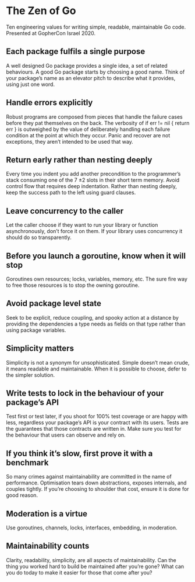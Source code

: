 # The Zen of Go

Ten engineering values for writing simple, readable, maintainable Go code. Presented at GopherCon Israel 2020.

## Each package fulfils a single purpose

A well designed Go package provides a single idea, a set of related behaviours. A good Go package starts by choosing a good name. Think of your package’s name as an elevator pitch to describe what it provides, using just one word.

## Handle errors explicitly

Robust programs are composed from pieces that handle the failure cases before they pat themselves on the back. The verbosity of if err != nil { return err } is outweighed by the value of deliberately handling each failure condition at the point at which they occur. Panic and recover are not exceptions, they aren’t intended to be used that way.

## Return early rather than nesting deeply

Every time you indent you add another precondition to the programmer’s stack consuming one of the 7 ±2 slots in their short term memory. Avoid control flow that requires deep indentation. Rather than nesting deeply, keep the success path to the left using guard clauses.

## Leave concurrency to the caller

Let the caller choose if they want to run your library or function asynchronously, don’t force it on them. If your library uses concurrency it should do so transparently.

## Before you launch a goroutine, know when it will stop

Goroutines own resources; locks, variables, memory, etc. The sure fire way to free those resources is to stop the owning goroutine.

## Avoid package level state

Seek to be explicit, reduce coupling, and spooky action at a distance by providing the dependencies a type needs as fields on that type rather than using package variables.

## Simplicity matters

Simplicity is not a synonym for unsophisticated. Simple doesn’t mean crude, it means readable and maintainable. When it is possible to choose, defer to the simpler solution.

## Write tests to lock in the behaviour of your package’s API

Test first or test later, if you shoot for 100% test coverage or are happy with less, regardless your package’s API is your contract with its users. Tests are the guarantees that those contracts are written in. Make sure you test for the behaviour that users can observe and rely on.

## If you think it’s slow, first prove it with a benchmark

So many crimes against maintainability are committed in the name of performance. Optimisation tears down abstractions, exposes internals, and couples tightly. If you’re choosing to shoulder that cost, ensure it is done for good reason.

## Moderation is a virtue

Use goroutines, channels, locks, interfaces, embedding, in moderation.

## Maintainability counts

Clarity, readability, simplicity, are all aspects of maintainability. Can the thing you worked hard to build be maintained after you’re gone? What can you do today to make it easier for those that come after you?